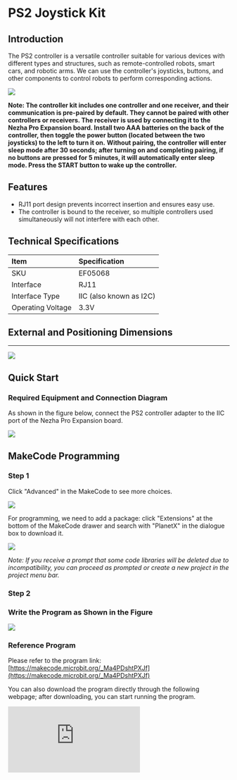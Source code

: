 # PS2 Joystick Kit

## Introduction
The PS2 controller is a versatile controller suitable for various devices with different types and structures, such as remote-controlled robots, smart cars, and robotic arms. We can use the controller's joysticks, buttons, and other components to control robots to perform corresponding actions.

![](https://wiki-media-ef.oss-cn-hongkong.aliyuncs.com/docs/microbit/sensor/planet-x-sensors/images/ef05068-01.png)

**Note: The controller kit includes one controller and one receiver, and their communication is pre-paired by default. They cannot be paired with other controllers or receivers. The receiver is used by connecting it to the Nezha Pro Expansion board. Install two AAA batteries on the back of the controller, then toggle the power button (located between the two joysticks) to the left to turn it on.**
**Without pairing, the controller will enter sleep mode after 30 seconds; after turning on and completing pairing, if no buttons are pressed for 5 minutes, it will automatically enter sleep mode. Press the START button to wake up the controller.**

## Features
- RJ11 port design prevents incorrect insertion and ensures easy use.
- The controller is bound to the receiver, so multiple controllers used simultaneously will not interfere with each other.

## Technical Specifications

| Item       | Specification |
| :--------- | :------------ |
| SKU        | EF05068       |
| Interface  | RJ11          |
| Interface Type | IIC (also known as I2C) |
| Operating Voltage | 3.3V      |


## External and Positioning Dimensions
---

![](https://wiki-media-ef.oss-cn-hongkong.aliyuncs.com/docs/microbit/sensor/planet-x-sensors/images/ef05068-02.png)


## Quick Start

### Required Equipment and Connection Diagram
As shown in the figure below, connect the PS2 controller adapter to the IIC port of the Nezha Pro Expansion board.

![](https://wiki-media-ef.oss-cn-hongkong.aliyuncs.com/docs/microbit/sensor/planet-x-sensors/images/ef05068_03.png)

## MakeCode Programming

### Step 1
Click "Advanced" in the MakeCode to see more choices.

![](https://wiki-media-ef.oss-cn-hongkong.aliyuncs.com/i18n/en/docusaurus-plugin-content-docs/current/microbit/sensor/planet-x-sensors/images/05001_04.png)

For programming, we need to add a package: click "Extensions" at the bottom of the MakeCode drawer and search with "PlanetX" in the dialogue box to download it.

![](https://wiki-media-ef.oss-cn-hongkong.aliyuncs.com/i18n/en/docusaurus-plugin-content-docs/current/microbit/sensor/planet-x-sensors/images/05001_05.png)

*Note: If you receive a prompt that some code libraries will be deleted due to incompatibility, you can proceed as prompted or create a new project in the project menu bar.*

### Step 2
### Write the Program as Shown in the Figure

![](https://wiki-media-ef.oss-cn-hongkong.aliyuncs.com/docs/microbit/sensor/planet-x-sensors/images/ef05068_03.png)


### Reference Program
Please refer to the program link: [https://makecode.microbit.org/_Ma4PDshtPXJf](https://makecode.microbit.org/_Ma4PDshtPXJf)

You can also download the program directly through the following webpage; after downloading, you can start running the program.

<div
    style={{
        position: 'relative',
        paddingBottom: '60%',
        overflow: 'hidden',
    }}
>
    <iframe
        src="https://makecode.microbit.org/_Ma4PDshtPXJf"
        frameborder="0"
        sandbox="allow-popups allow-forms allow-scripts allow-same-origin"
        style={{
            position: 'absolute',
            width: '100%',
            height: '100%',
        }}
    />
</div>
---

### Result
The controller can control the content displayed on the LED matrix of the micro:bit.
